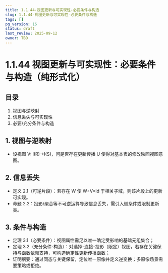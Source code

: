 ```yaml
---
title: 1.1.44-视图更新与可实现性-必要条件与构造
slug: 1.1.44-视图更新与可实现性-必要条件与构造
tags: []
pg_version: 16
status: draft
last_review: 2025-09-12
owner: TBD
---
```


# 1.1.44 视图更新与可实现性：必要条件与构造（纯形式化）

## 目录

1. 视图与逆映射
2. 信息丢失与可实现性
3. 必要/充分条件与构造

## 1. 视图与逆映射

- 设视图 V: I(R)→I(S)，问是否存在更新传播 U 使得对基本表的修改映回视图意图。

## 2. 信息丢失

- 定义 2.1（可逆片段）：若存在 W 使 W∘V=Id 于相关子域，则该片段上的更新可实现。
- 命题 2.2：投影/聚合等不可逆运算导致信息丢失，需引入侧条件或限制更新类。

## 3. 条件与构造

- 定理 3.1（必要条件）：视图属性需足以唯一确定受影响的基础元组集合；
- 定理 3.2（充分条件-构造）：对选择-连接-投影（限定）视图，若存在关键保持与函数依赖支持，可构造确定性更新传播函数；
- 证明纲要：通过同态与关键保留，定位唯一原像并定义逆变换；多原像场景需要策略或拒绝。
